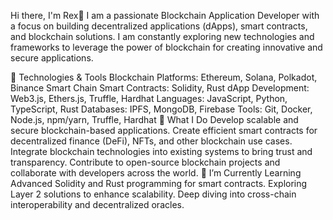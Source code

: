 Hi there, I'm Rex👋
I am a passionate Blockchain Application Developer with a focus on building decentralized applications (dApps), smart contracts, and blockchain solutions. I am constantly exploring new technologies and frameworks to leverage the power of blockchain for creating innovative and secure applications.

🔧 Technologies & Tools
Blockchain Platforms: Ethereum, Solana, Polkadot, Binance Smart Chain
Smart Contracts: Solidity, Rust
dApp Development: Web3.js, Ethers.js, Truffle, Hardhat
Languages: JavaScript, Python, TypeScript, Rust
Databases: IPFS, MongoDB, Firebase
Tools: Git, Docker, Node.js, npm/yarn, Truffle, Hardhat
🚀 What I Do
Develop scalable and secure blockchain-based applications.
Create efficient smart contracts for decentralized finance (DeFi), NFTs, and other blockchain use cases.
Integrate blockchain technologies into existing systems to bring trust and transparency.
Contribute to open-source blockchain projects and collaborate with developers across the world.
🌱 I’m Currently Learning
Advanced Solidity and Rust programming for smart contracts.
Exploring Layer 2 solutions to enhance scalability.
Deep diving into cross-chain interoperability and decentralized oracles.
